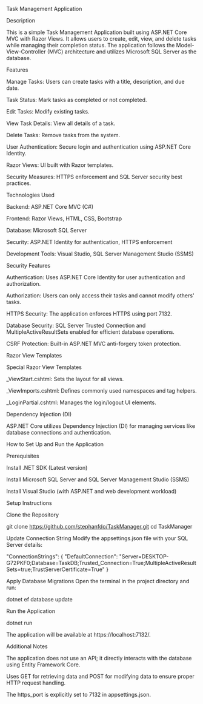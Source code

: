 Task Management Application

Description

This is a simple Task Management Application built using ASP.NET Core MVC with Razor Views. It allows users to create, edit, view, and delete tasks while managing their completion status. The application follows the Model-View-Controller (MVC) architecture and utilizes Microsoft SQL Server as the database.

Features

Manage Tasks: Users can create tasks with a title, description, and due date.

Task Status: Mark tasks as completed or not completed.

Edit Tasks: Modify existing tasks.

View Task Details: View all details of a task.

Delete Tasks: Remove tasks from the system.

User Authentication: Secure login and authentication using ASP.NET Core Identity.

Razor Views: UI built with Razor templates.

Security Measures: HTTPS enforcement and SQL Server security best practices.

Technologies Used

Backend: ASP.NET Core MVC (C#)

Frontend: Razor Views, HTML, CSS, Bootstrap

Database: Microsoft SQL Server

Security: ASP.NET Identity for authentication, HTTPS enforcement

Development Tools: Visual Studio, SQL Server Management Studio (SSMS)

Security Features

Authentication: Uses ASP.NET Core Identity for user authentication and authorization.

Authorization: Users can only access their tasks and cannot modify others' tasks.

HTTPS Security: The application enforces HTTPS using port 7132.

Database Security: SQL Server Trusted Connection and MultipleActiveResultSets enabled for efficient database operations.

CSRF Protection: Built-in ASP.NET MVC anti-forgery token protection.

Razor View Templates

Special Razor View Templates

_ViewStart.cshtml: Sets the layout for all views.

_ViewImports.cshtml: Defines commonly used namespaces and tag helpers.

_LoginPartial.cshtml: Manages the login/logout UI elements.

Dependency Injection (DI)

ASP.NET Core utilizes Dependency Injection (DI) for managing services like database connections and authentication.

How to Set Up and Run the Application

Prerequisites

Install .NET SDK (Latest version)

Install Microsoft SQL Server and SQL Server Management Studio (SSMS)

Install Visual Studio (with ASP.NET and web development workload)

Setup Instructions

Clone the Repository

git clone https://github.com/stephanfdo/TaskManager.git
cd TaskManager

Update Connection String
Modify the appsettings.json file with your SQL Server details:

"ConnectionStrings": {
  "DefaultConnection": "Server=DESKTOP-G72PKF0;Database=TaskDB;Trusted_Connection=True;MultipleActiveResultSets=true;TrustServerCertificate=True"
}

Apply Database Migrations
Open the terminal in the project directory and run:

dotnet ef database update

Run the Application

dotnet run

The application will be available at https://localhost:7132/.

Additional Notes

The application does not use an API; it directly interacts with the database using Entity Framework Core.

Uses GET for retrieving data and POST for modifying data to ensure proper HTTP request handling.

The https_port is explicitly set to 7132 in appsettings.json.
